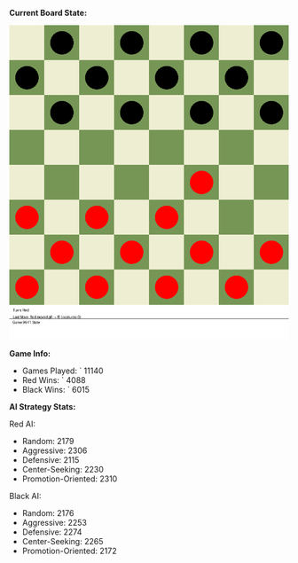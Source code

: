 
**Current Board State:**  
<!-- START_GIF -->
![Checkers Game](./checkers_game.gif)
<!-- END_GIF -->

**Game Info:**  
- Games Played: `<!-- GAMES_PLAYED --> 11140
- Red Wins: `<!-- RED_WINS --> 4088
- Black Wins: `<!-- BLACK_WINS --> 6015

<!-- AI_STATS -->
**AI Strategy Stats:**

Red AI:
- Random: 2179
- Aggressive: 2306
- Defensive: 2115
- Center-Seeking: 2230
- Promotion-Oriented: 2310

Black AI:
- Random: 2176
- Aggressive: 2253
- Defensive: 2274
- Center-Seeking: 2265
- Promotion-Oriented: 2172

